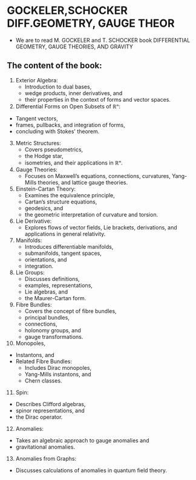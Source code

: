 # GOCKELER,SCHOCKER DIFF.GEOMETRY, GAUGE THEOR

- We are to read M. GOCKELER and T. SCHOCKER book DIFFERENTIAL GEOMETRY,  GAUGE THEORIES,  AND GRAVITY

## The content of the book:
1. Exterior Algebra:
   - Introduction to dual bases,
   - wedge products, inner derivatives, and
   - their properties in the context of forms and vector spaces.
2. Differential Forms on Open Subsets of ℝⁿ:
  -  Tangent vectors,
  -  frames, pullbacks, and integration of forms,
  -  concluding with Stokes' theorem.
3. Metric Structures:
   -  Covers pseudometrics,
   -  the Hodge star,
   -  isometries, and their applications in ℝⁿ.
4. Gauge Theories:
    -   Focuses on Maxwell’s equations,
      connections, curvatures,
      Yang-Mills theories, and
      lattice gauge theories.
5. Einstein-Cartan Theory:
   -  Examines the equivalence principle,
   -  Cartan’s structure equations,
   -  geodesics, and
   -  the geometric interpretation of curvature and torsion.
6. Lie Derivative:
    - Explores flows of vector fields,
      Lie brackets,
      derivations, and
      applications in general relativity.
7. Manifolds:
   - Introduces differentiable manifolds,
   - submanifolds, tangent spaces,
   - orientations, and
   - integration.
8. Lie Groups:
   - Discusses definitions,
   - examples, representations,
   - Lie algebras, and
   - the Maurer-Cartan form.
9. Fibre Bundles:
   - Covers the concept of fibre bundles,
   - principal bundles,
   - connections,
   - holonomy groups, and
   - gauge transformations.
10. Monopoles,
   - Instantons, and
   -  Related Fibre Bundles:
        - Includes Dirac monopoles,
        - Yang-Mills instantons, and
        - Chern classes.
11. Spin:
   - Describes Clifford algebras,
   -  spinor representations, and
   -  the Dirac operator.
12. Anomalies:
   - Takes an algebraic approach to gauge anomalies and
   -  gravitational anomalies.
13. Anomalies from Graphs:
   - Discusses calculations of anomalies in quantum field theory.
